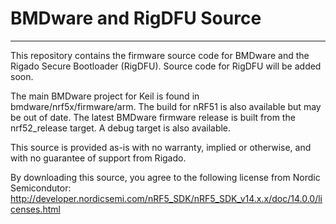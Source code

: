 # BMDware and RigDFU Source

----------------------------------

This repository contains the firmware source code for BMDware and the Rigado Secure Bootloader (RigDFU). Source code for RigDFU will be added soon.

The main BMDware project for Keil is found in bmdware/nrf5x/firmware/arm. The build for nRF51 is also available but may be out of date. The latest BMDware firmware release is built from the nrf52_release target. A debug target is also available.

This source is provided as-is with no warranty, implied or otherwise, and with no guarantee of support from Rigado.

By downloading this source, you agree to the following license from Nordic Semicondutor:
http://developer.nordicsemi.com/nRF5_SDK/nRF5_SDK_v14.x.x/doc/14.0.0/licenses.html
